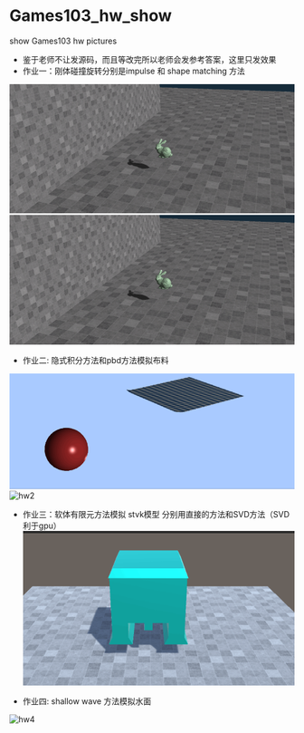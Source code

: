 # Games103_hw_show
show Games103 hw pictures
 - 鉴于老师不让发源码，而且等改完所以老师会发参考答案，这里只发效果
 - 作业一：刚体碰撞旋转分别是impulse 和 shape matching 方法
 
![hw1](./hw1/Rigid_body.gif)
![hw1](./hw1/Shape_matching.gif)

 - 作业二: 隐式积分方法和pbd方法模拟布料
 
 ![hw2](./hw2/implicit_cloth.gif)
![hw2](./hw2/PBD_cloth.gif)
 
  - 作业三：软体有限元方法模拟 stvk模型 分别用直接的方法和SVD方法（SVD利于gpu）
 ![hw3](./hw3/fvm_stvk.gif)

 
 - 作业四: shallow wave 方法模拟水面
 
 ![hw4](./hw4/wave_motion6.gif)